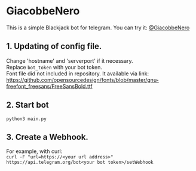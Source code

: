 # GiacobbeNero
This is a simple Blackjack bot for telegram.
You can try it: [@GiacobbeNero](https://telegram.dog/GiacobbeNero_bot)

## 1. Updating of config file.
Change 'hostname' and 'serverport' if it necessary.\
Replace `bot_token` with your bot token.\
Font file did not included in repository. It available via link:\
https://github.com/opensourcedesign/fonts/blob/master/gnu-freefont_freesans/FreeSansBold.ttf

## 2. Start bot
```python3 main.py```

## 3. Create a Webhook.
For example, with curl:\
```curl -F "url=https://<your url address>" https://api.telegram.org/bot<your bot token>/setWebhook```
